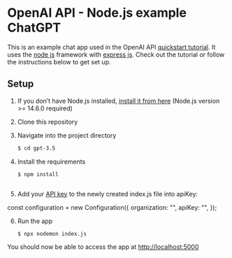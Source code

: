 # OpenAI API  - Node.js example ChatGPT

This is an example chat app used in the OpenAI API [quickstart tutorial](https://platform.openai.com/docs/quickstart). It uses the [node js](https://nodejs.org/en/) framework with [express js](https://expressjs.com/). Check out the tutorial or follow the instructions below to get set up.

## Setup

1. If you don’t have Node.js installed, [install it from here](https://nodejs.org/en/) (Node.js version >= 14.6.0 required)

2. Clone this repository

3. Navigate into the project directory

   ```bash
   $ cd gpt-3.5
   ```

4. Install the requirements

   ```bash
   $ npm install
   ```


   ```
5. Add your [API key](https://platform.openai.com/account/api-keys) to the newly created index.js file into apiKey:

 const configuration = new Configuration({
  organization: "",
 apiKey: "",
 });

6. Run the app

   ```bash
   $ npx nodemon index.js
   ```

You should now be able to access the app at [http://localhost:5000](http://localhost:5000) 